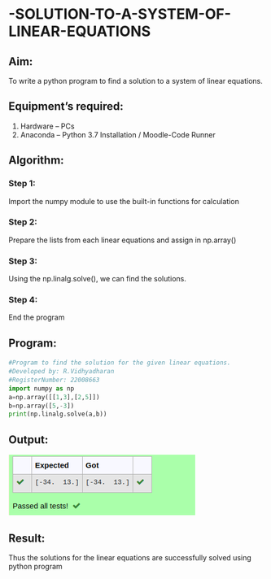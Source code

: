 # -SOLUTION-TO-A-SYSTEM-OF-LINEAR-EQUATIONS
## Aim:
To write a python program to find a solution to a system of linear equations.
## Equipment’s required:
1. 	Hardware – PCs
2. 	Anaconda – Python 3.7 Installation / Moodle-Code Runner
## Algorithm:
### Step 1: 
Import the numpy module to use the built-in functions for calculation
### Step 2: 
Prepare the lists from each linear equations and assign in np.array()
### Step 3: 
Using the np.linalg.solve(), we can find the solutions.
### Step 4: 
End the program
## Program:
~~~py
#Program to find the solution for the given linear equations.
#Developed by: R.Vidhyadharan
#RegisterNumber: 22008663
import numpy as np
a=np.array([[1,3],[2,5]])
b=np.array([5,-3])
print(np.linalg.solve(a,b))
~~~
## Output:
![solution to system of LE](/solution%20to%20a%20system%20of%20le.png)
## Result: 
Thus the solutions for the linear equations are successfully solved using python program


